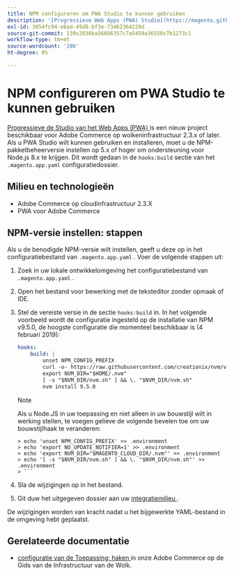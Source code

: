 ```yaml
---
title: NPM configureren om PWA Studio te kunnen gebruiken
description: '[Progressieve Web Apps (PWA) Studio](https://magento.github.io/pwa-studio/) is een nieuw project dat beschikbaar is voor Adobe Commerce op cloudinfrastructuur 2.3.x of hoger. Als u PWA Studio wilt kunnen gebruiken en installeren, moet u de NPM-pakketbeheerversie instellen op 5.x of hoger om ondersteuning voor Node.js 8.x te krijgen. Dit wordt gedaan in de sectie ` haks:build'' van het `.magento.app.yaml `- configuratiedossier.'
exl-id: 3854fc94-e8ad-45d8-bf3e-73462364220d
source-git-commit: 139c2836ba36686357c7a5458a36550c7b1273c1
workflow-type: tm+mt
source-wordcount: '286'
ht-degree: 0%

---
```


# NPM configureren om PWA Studio te kunnen gebruiken

[ Progressieve de Studio van het Web Apps (PWA) ](https://magento.github.io/pwa-studio/) is een nieuw project beschikbaar voor Adobe Commerce op wolkeninfrastructuur 2.3.x of later. Als u PWA Studio wilt kunnen gebruiken en installeren, moet u de NPM-pakketbeheerversie instellen op 5.x of hoger om ondersteuning voor Node.js 8.x te krijgen. Dit wordt gedaan in de `hooks:build` sectie van het `.magento.app.yaml` configuratiedossier.

## Milieu en technologieën

* Adobe Commerce op cloudinfrastructuur 2.3.X
* PWA voor Adobe Commerce

## NPM-versie instellen: stappen

Als u de benodigde NPM-versie wilt instellen, geeft u deze op in het configuratiebestand van `.magento.app.yaml` . Voer de volgende stappen uit:

1. Zoek in uw lokale ontwikkelomgeving het configuratiebestand van `.magento.app.yaml` .
1. Open het bestand voor bewerking met de teksteditor zonder opmaak of IDE.
1. Stel de vereiste versie in de sectie `hooks:build` in. In het volgende voorbeeld wordt de configuratie ingesteld op de installatie van NPM v9.5.0, de hoogste configuratie die momenteel beschikbaar is (4 februari 2019):

   ```yaml
   hooks:
       build: |
           unset NPM_CONFIG_PREFIX
           curl -o- https://raw.githubusercontent.com/creationix/nvm/v0.33.8/install.sh | bash
           export NVM_DIR="$HOME/.nvm"
           [ -s "$NVM_DIR/nvm.sh" ] && \. "$NVM_DIR/nvm.sh"
           nvm install 9.5.0
   ```

   >[!NOTE]
   >
   >Als u Node.JS in uw toepassing en niet alleen in uw bouwstijl wilt in werking stellen, te voegen gelieve de volgende bevelen toe om uw bouwstijlhaak te veranderen:
   > 
   ```
   > echo 'unset NPM_CONFIG_PREFIX' >> .environment
   > echo 'export NO_UPDATE_NOTIFIER=1' >> .environment
   > echo 'export NVM_DIR="$MAGENTO_CLOUD_DIR/.nvm"' >> .environment
   > echo '[ -s "$NVM_DIR/nvm.sh" ] && \. "$NVM_DIR/nvm.sh"' >> .environment
   > ```

1. Sla de wijzigingen op in het bestand.
1. Git duw het uitgegeven dossier aan uw [ integratiemilieu ](https://experienceleague.adobe.com/en/docs/experience-cloud-kcs/kbarticles/ka-27242).

De wijzigingen worden van kracht nadat u het bijgewerkte YAML-bestand in de omgeving hebt geplaatst.

## Gerelateerde documentatie

* [ configuratie van de Toepassing: haken ](https://experienceleague.adobe.com/docs/commerce-cloud-service/user-guide/configure/app/properties/hooks-property.html) in onze Adobe Commerce op de Gids van de Infrastructuur van de Wolk.
